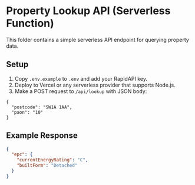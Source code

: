 # Property Lookup API (Serverless Function)

This folder contains a simple serverless API endpoint for querying property data.

## Setup

1. Copy `.env.example` to `.env` and add your RapidAPI key.
2. Deploy to Vercel or any serverless provider that supports Node.js.
3. Make a POST request to `/api/lookup` with JSON body:

```
{
  "postcode": "SW1A 1AA",
  "paon": "10"
}
```

## Example Response

```json
{
  "epc": {
    "currentEnergyRating": "C",
    "builtForm": "Detached"
  }
}
```
